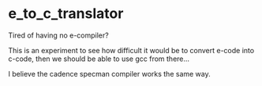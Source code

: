 e_to_c_translator
=================

Tired of having no e-compiler?

This is an experiment to see how difficult it would be to convert e-code into c-code,
then we should be able to use gcc from there...

I believe the cadence specman compiler works the same way.
